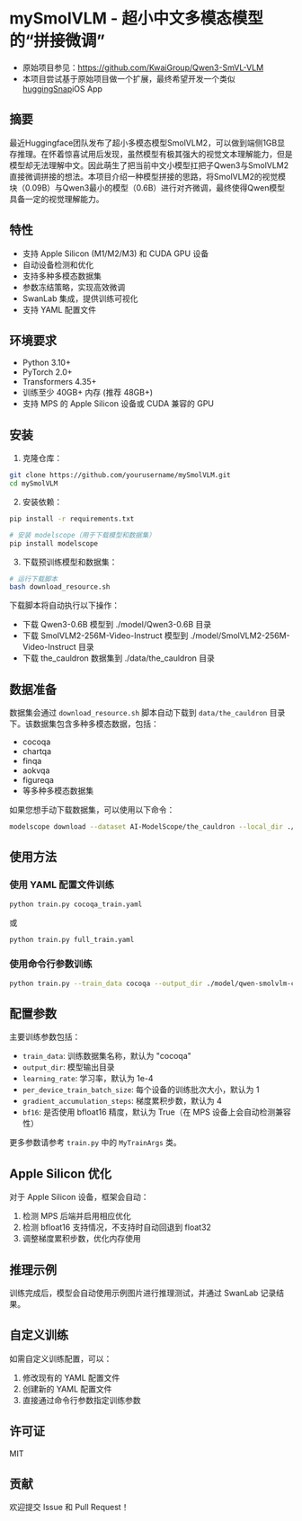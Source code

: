 # mySmolVLM - 超小中文多模态模型的“拼接微调”

* 原始项目参见：https://github.com/KwaiGroup/Qwen3-SmVL-VLM
* 本项目尝试基于原始项目做一个扩展，最终希望开发一个类似[huggingSnap](https://github.com/huggingface/HuggingSnap)iOS App

## 摘要
  
最近Huggingface团队发布了超小多模态模型SmolVLM2，可以做到端侧1GB显存推理。在怀着惊喜试用后发现，虽然模型有极其强大的视觉文本理解能力，但是模型却无法理解中文。因此萌生了把当前中文小模型扛把子Qwen3与SmolVLM2直接微调拼接的想法。本项目介绍一种模型拼接的思路，将SmolVLM2的视觉模块（0.09B）与Qwen3最小的模型（0.6B）进行对齐微调，最终使得Qwen模型具备一定的视觉理解能力。

## 特性

- 支持 Apple Silicon (M1/M2/M3) 和 CUDA GPU 设备
- 自动设备检测和优化
- 支持多种多模态数据集
- 参数冻结策略，实现高效微调
- SwanLab 集成，提供训练可视化
- 支持 YAML 配置文件

## 环境要求

- Python 3.10+
- PyTorch 2.0+
- Transformers 4.35+
- 训练至少 40GB+ 内存 (推荐 48GB+)
- 支持 MPS 的 Apple Silicon 设备或 CUDA 兼容的 GPU

## 安装

1. 克隆仓库：

```bash
git clone https://github.com/yourusername/mySmolVLM.git
cd mySmolVLM
```

2. 安装依赖：

```bash
pip install -r requirements.txt

# 安装 modelscope（用于下载模型和数据集）
pip install modelscope
```

3. 下载预训练模型和数据集：

```bash
# 运行下载脚本
bash download_resource.sh
```

下载脚本将自动执行以下操作：
- 下载 Qwen3-0.6B 模型到 ./model/Qwen3-0.6B 目录
- 下载 SmolVLM2-256M-Video-Instruct 模型到 ./model/SmolVLM2-256M-Video-Instruct 目录
- 下载 the_cauldron 数据集到 ./data/the_cauldron 目录

## 数据准备

数据集会通过 `download_resource.sh` 脚本自动下载到 `data/the_cauldron` 目录下。该数据集包含多种多模态数据，包括：

- cocoqa
- chartqa
- finqa
- aokvqa
- figureqa
- 等多种多模态数据集

如果您想手动下载数据集，可以使用以下命令：

```bash
modelscope download --dataset AI-ModelScope/the_cauldron --local_dir ./data/the_cauldron
```

## 使用方法

### 使用 YAML 配置文件训练

```bash
python train.py cocoqa_train.yaml
```

或

```bash
python train.py full_train.yaml
```

### 使用命令行参数训练

```bash
python train.py --train_data cocoqa --output_dir ./model/qwen-smolvlm-cocoqa --learning_rate 1e-4
```

## 配置参数

主要训练参数包括：

- `train_data`: 训练数据集名称，默认为 "cocoqa"
- `output_dir`: 模型输出目录
- `learning_rate`: 学习率，默认为 1e-4
- `per_device_train_batch_size`: 每个设备的训练批次大小，默认为 1
- `gradient_accumulation_steps`: 梯度累积步数，默认为 4
- `bf16`: 是否使用 bfloat16 精度，默认为 True（在 MPS 设备上会自动检测兼容性）

更多参数请参考 `train.py` 中的 `MyTrainArgs` 类。

## Apple Silicon 优化

对于 Apple Silicon 设备，框架会自动：

1. 检测 MPS 后端并启用相应优化
2. 检测 bfloat16 支持情况，不支持时自动回退到 float32
3. 调整梯度累积步数，优化内存使用

## 推理示例

训练完成后，模型会自动使用示例图片进行推理测试，并通过 SwanLab 记录结果。

## 自定义训练

如需自定义训练配置，可以：

1. 修改现有的 YAML 配置文件
2. 创建新的 YAML 配置文件
3. 直接通过命令行参数指定训练参数

## 许可证

MIT

## 贡献

欢迎提交 Issue 和 Pull Request！